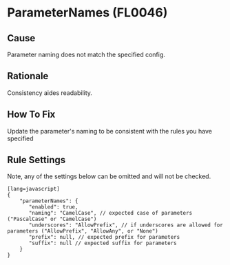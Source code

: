 # ParameterNames (FL0046)

## Cause

Parameter naming does not match the specified config.

## Rationale

Consistency aides readability.

## How To Fix

Update the parameter's naming to be consistent with the rules you have specified

## Rule Settings

Note, any of the settings below can be omitted and will not be checked.

	[lang=javascript]
    {
        "parameterNames": { 
           "enabled": true,
           "naming": "CamelCase", // expected case of parameters ("PascalCase" or "CamelCase")
           "underscores": "AllowPrefix", // if underscores are allowed for parameters ("AllowPrefix", "AllowAny", or "None")
           "prefix": null, // expected prefix for parameters
           "suffix": null // expected suffix for parameters
        }
    }